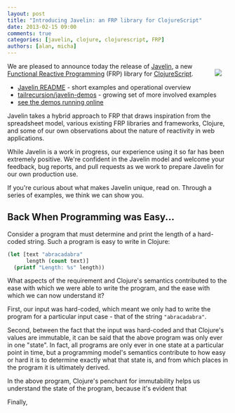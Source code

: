 ```yaml
---
layout: post
title: "Introducing Javelin: an FRP library for ClojureScript"
date: 2013-02-15 09:00
comments: true
categories: [javelin, clojure, clojurescript, FRP]
authors: [alan, micha]
---
```


<img style="padding:15px;" align="right" src="https://dl.dropbox.com/u/12379861/javelin.png">

We are pleased to announce today the release of
[Javelin](https://github.com/tailrecursion/javelin), a new
[Functional Reactive Programming](http://en.wikipedia.org/wiki/Functional_reactive_programming)
(FRP) library for
[ClojureScript](https://github.com/clojure/clojurescript).

* [Javelin README](https://github.com/tailrecursion/javelin/blob/master/README.md) - short examples and operational overview
* [tailrecursion/javelin-demos](https://github.com/tailrecursion/javelin-demos) - growing set of more involved examples
* [see the demos running online](http://tailrecursion.com/~alan/javelin-demos/)

Javelin takes a hybrid approach to FRP that draws inspiration from the
spreadsheet model, various existing FRP libraries and frameworks,
Clojure, and some of our own observations about the nature of
reactivity in web applications.

While Javelin is a work in progress, our experience using it so far
has been extremely positive.  We're confident in the Javelin model and
welcome your feedback, bug reports, and pull requests as we work to
prepare Javelin for our own production use.

If you're curious about what makes Javelin unique, read on.  Through a
series of examples, we think we can show you.

## Back When Programming was Easy...

Consider a program that must determine and print the length of a
hard-coded string.  Such a program is easy to write in Clojure:

```clojure Example 1
(let [text "abracadabra"
      length (count text)]
  (printf "Length: %s" length))
```

What aspects of the requirement and Clojure's semantics contributed to
the ease with which we were able to write the program, and the ease
with which we can now understand it?

First, our input was hard-coded, which meant we only had to write the
program for a particular input case - that of the string
`"abracadabra"`.

Second, between the fact that the input was hard-coded and that
Clojure's values are immutable, it can be said that the above program
was only ever in one "state".  In fact, all programs are only ever in
one state at a particular point in time, but a programming model's
semantics contribute to how easy or hard it is to determine exactly
what that state is, and from which places in the program it is
ultimately derived.

In the above program, Clojure's penchant for immutability helps us
understand the state of the program, because it's evident that 

Finally, 
